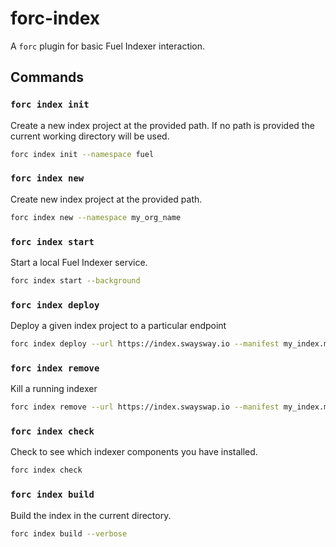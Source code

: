 # forc-index

A `forc` plugin for basic Fuel Indexer interaction.

## Commands

### `forc index init`

Create a new index project at the provided path. If no path is provided the current working directory will be used.

```bash
forc index init --namespace fuel
```

### `forc index new`

Create new index project at the provided path.

```bash
forc index new --namespace my_org_name
```

### `forc index start`

Start a local Fuel Indexer service.

```bash
forc index start --background
```

### `forc index deploy`

Deploy a given index project to a particular endpoint

```bash
forc index deploy --url https://index.swaysway.io --manifest my_index.manifest.yaml
```

### `forc index remove`

Kill a running indexer

```bash
forc index remove --url https://index.swayswap.io --manifest my_index.manifest.yaml
```

### `forc index check`

Check to see which indexer components you have installed.

```bash
forc index check
```

### `forc index build`

Build the index in the current directory.

```bash
forc index build --verbose
```
